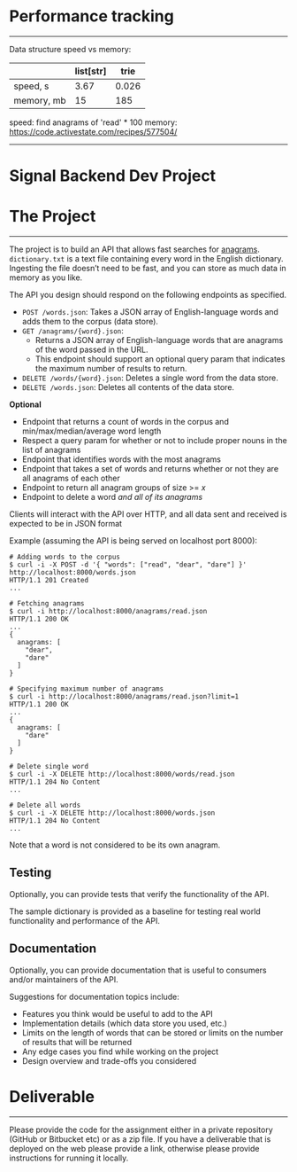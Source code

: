 # Performance tracking

---
Data structure speed vs memory:

|  |  list[str] | trie  |
|---|---|---|
|  speed, s | 3.67 | 0.026 |
|  memory, mb | 15 | 185 |

speed: find anagrams of 'read' * 100
memory: https://code.activestate.com/recipes/577504/

---


Signal Backend Dev Project
=========

# The Project

---

The project is to build an API that allows fast searches for [anagrams](https://en.wikipedia.org/wiki/Anagram). `dictionary.txt` is a text file containing every word in the English dictionary. Ingesting the file doesn’t need to be fast, and you can store as much data in memory as you like.

The API you design should respond on the following endpoints as specified.

- `POST /words.json`: Takes a JSON array of English-language words and adds them to the corpus (data store).
- `GET /anagrams/{word}.json`:
  - Returns a JSON array of English-language words that are anagrams of the word passed in the URL.
  - This endpoint should support an optional query param that indicates the maximum number of results to return.
- `DELETE /words/{word}.json`: Deletes a single word from the data store.
- `DELETE /words.json`: Deletes all contents of the data store.

**Optional**
- Endpoint that returns a count of words in the corpus and min/max/median/average word length
- Respect a query param for whether or not to include proper nouns in the list of anagrams
- Endpoint that identifies words with the most anagrams
- Endpoint that takes a set of words and returns whether or not they are all anagrams of each other
- Endpoint to return all anagram groups of size >= *x*
- Endpoint to delete a word *and all of its anagrams*

Clients will interact with the API over HTTP, and all data sent and received is expected to be in JSON format

Example (assuming the API is being served on localhost port 8000):

```{bash}
# Adding words to the corpus
$ curl -i -X POST -d '{ "words": ["read", "dear", "dare"] }' http://localhost:8000/words.json
HTTP/1.1 201 Created
...

# Fetching anagrams
$ curl -i http://localhost:8000/anagrams/read.json
HTTP/1.1 200 OK
...
{
  anagrams: [
    "dear",
    "dare"
  ]
}

# Specifying maximum number of anagrams
$ curl -i http://localhost:8000/anagrams/read.json?limit=1
HTTP/1.1 200 OK
...
{
  anagrams: [
    "dare"
  ]
}

# Delete single word
$ curl -i -X DELETE http://localhost:8000/words/read.json
HTTP/1.1 204 No Content
...

# Delete all words
$ curl -i -X DELETE http://localhost:8000/words.json
HTTP/1.1 204 No Content
...
```

Note that a word is not considered to be its own anagram.

## Testing

Optionally, you can provide tests that verify the functionality of the API.

The sample dictionary is provided as a baseline for testing real world functionality and performance of the API.

## Documentation

Optionally, you can provide documentation that is useful to consumers and/or maintainers of the API.

Suggestions for documentation topics include:

- Features you think would be useful to add to the API
- Implementation details (which data store you used, etc.)
- Limits on the length of words that can be stored or limits on the number of results that will be returned
- Any edge cases you find while working on the project
- Design overview and trade-offs you considered

# Deliverable
---

Please provide the code for the assignment either in a private repository (GitHub or Bitbucket etc) or as a zip file. If you have a deliverable that is deployed on the web please provide a link, otherwise please provide instructions for running it locally.